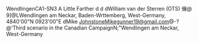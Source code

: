 WendlingenCA1-SN3 A Little Farther
d    d    dWilliam van der Sterren (OTS) 㒕@	9]@LWendlingen am Neckar, Baden-Wrttemberg, West-Germany, 4840'00"N 0923'00"E dMike JohnstoneMikegunner19@gmail.com@-?@'Third scenario in the Canadian CampaignN;"Wendlingen am Neckar, West-Germany
